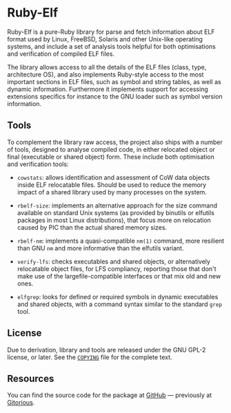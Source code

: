 Ruby-Elf
========

Ruby-Elf is a pure-Ruby library for parse and fetch information about
ELF format used by Linux, FreeBSD, Solaris and other Unix-like
operating systems, and include a set of analysis tools helpful for
both optimisations and verification of compiled ELF files.

The library allows access to all the details of the ELF files (class,
type, architecture OS), and also implements Ruby-style access to the
most important sections in ELF files, such as symbol and string
tables, as well as dynamic information. Furthermore it implements
support for accessing extensions specifics for instance to the GNU
loader such as symbol version information.

Tools
-----

To complement the library raw access, the project also ships with a
number of tools, designed to analyse compiled code, in either
relocated object or final (executable or shared object) form. These
include both optimisation and verification tools:

 * `cowstats`: allows identification and assessment of CoW data
   objects inside ELF relocatable files. Should be used to reduce the
   memory impact of a shared library used by many processes on the
   system.

 * `rbelf-size`: implements an alternative approach for the size
   command available on standard Unix systems (as provided by binutils
   or elfutils packages in most Linux distributions), that focus more
   on relocation caused by PIC than the actual shared memory sizes.

 * `rbelf-nm`: implements a quasi-compatible `nm(1)` command, more
   resilient than GNU `nm` and more informative than the elfutils
   variant.
 
 * `verify-lfs`: checks executables and shared objects, or
   alternatively relocatable object files, for LFS compliancy,
   reporting those that don't make use of the largefile-compatible
   interfaces or that mix old and new ones.
 
 * `elfgrep`: looks for defined or required symbols in dynamic
   executables and shared objects, with a command syntax similar to
   the standard `grep` tool.
   
License
-------

Due to derivation, library and tools are released under the GNU GPL-2
license, or later. See the [`COPYING`](COPYING) file for the complete
text.

Resources
---------

You can find the source code for the package at
[GitHub](https://github.com/Flameeyes/ruby-elf) — previously at
[Gitorious](https://gitorious.org/ruby-elf).
